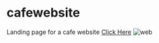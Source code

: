 # cafewebsite
Landing page for a cafe website
<a href = "https://abhishekmishra1016.github.io/cafewebsite/">Click Here</a>
![web](https://user-images.githubusercontent.com/69625545/154502443-860c1835-f8c1-45d8-b875-4e38f093b335.PNG)
